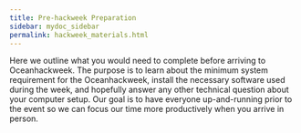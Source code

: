 ```yaml
---
title: Pre-hackweek Preparation
sidebar: mydoc_sidebar
permalink: hackweek_materials.html
---
```


Here we outline what you would need to complete before arriving to Oceanhackweek. The purpose is to learn about the minimum system requirement for the Oceanhackweek, install the necessary software used during the week, and hopefully answer any other technical question about your computer setup. Our goal is to have everyone up-and-running prior to the event so we can focus our time more productively when you arrive in person.
